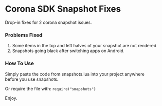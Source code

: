 # Corona SDK Snapshot Fixes

Drop-in fixes for 2 corona snapshot issues.

### Problems Fixed
1. Some items in the top and left halves of your snapshot are not rendered.
2. Snapshots going black after switching apps on Android.

### How To Use
Simply paste the code from snapshots.lua into your project anywhere before you use snapshots.

Or require the file with:
`require("snapshots")`


Enjoy.
